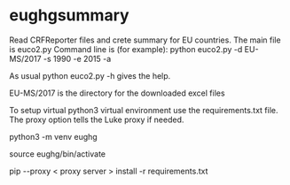# eughgsummary
Read CRFReporter files and crete summary for EU countries.
The main file is euco2.py
Command line is (for example):
python euco2.py -d EU-MS/2017 -s 1990 -e 2015 -a 

As usual python euco2.py -h gives the help.

EU-MS/2017 is the directory for the downloaded excel files

To setup virtual python3 virtual environment use the requirements.txt file.
The proxy option tells the Luke proxy if needed.

python3 -m venv eughg

source eughg/bin/activate

pip --proxy < proxy server > install -r requirements.txt

